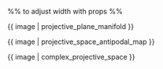 %% to adjust width with props %%

{{ image | projective_plane_manifold }}

{{ image | projective_space_antipodal_map }}

{{ image | complex_projective_space }}